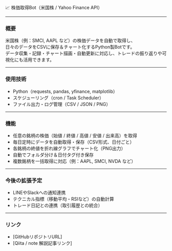 📈 株価取得Bot（米国株 / Yahoo Finance API）

---

### 概要

米国株（例：SMCI, AAPL など）の株価データを自動で取得し、  
日々のデータをCSVに保存＆チャート化するPython製Botです。  
データ収集・記録・チャート描画・自動更新に対応し、トレードの振り返りや可視化にも活用できます。

---

### 使用技術

- Python（requests, pandas, yfinance, matplotlib）
- スケジューリング（cron / Task Scheduler）
- ファイル出力・ログ管理（CSV / JSON / PNG）

---

### 機能

- 任意の銘柄の株価（始値 / 終値 / 高値 / 安値 / 出来高）を取得
- 毎日定時にデータを自動取得・保存（CSV形式、日付ごと）
- 各銘柄の終値を折れ線グラフでチャート化（PNG出力）
- 自動でフォルダ分け＆日付タグ付き保存
- 複数銘柄を一括取得に対応（例：AAPL, SMCI, NVDA など）

---

### 今後の拡張予定

- LINEやSlackへの通知連携
- テクニカル指標（移動平均・RSIなど）の自動計算
- トレード日記との連携（取引履歴との統合）

---

### リンク

- [GitHubリポジトリURL]
- [Qiita / note 解説記事リンク]

